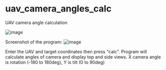 # uav_camera_angles_calc
UAV camera angle calculation

![image](https://user-images.githubusercontent.com/61833299/194166350-17aa6b81-3013-47b7-b6a7-ab51e078fc34.png)

Screenshot of the program:
![image](https://user-images.githubusercontent.com/61833299/194161927-63f8586c-3f94-42b2-9a95-ab2aa74e7342.png)

Enter the UAV and target coordinates then press "calc". 
Program will calculate angles of camera and display top and side views. 
X camera angle is rotation (-180 to 180deg), Y is tilt (0 to 90deg) 
